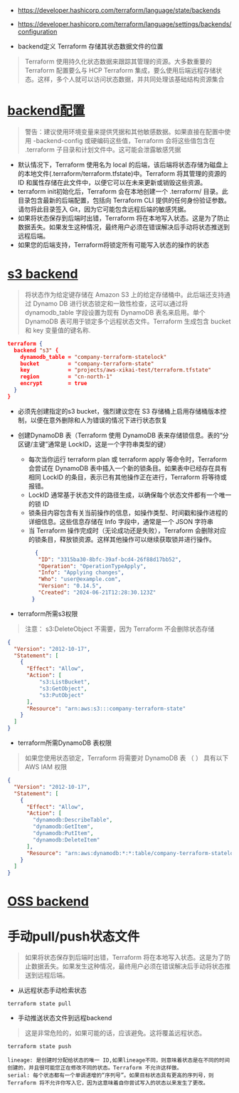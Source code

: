* https://developer.hashicorp.com/terraform/language/state/backends
* https://developer.hashicorp.com/terraform/language/settings/backends/configuration

* backend定义 Terraform 存储其状态数据文件的位置
>Terraform 使用持久化状态数据来跟踪其管理的资源。大多数重要的 Terraform 配置要么与 HCP Terraform 集成，要么使用后端远程存储状态。这样，多个人就可以访问状态数据，并共同处理该基础结构资源集合

# [backend配置](https://developer.hashicorp.com/terraform/language/settings/backends/configuration)
>警告：建议使用环境变量来提供凭据和其他敏感数据。如果直接在配置中使用 -backend-config 或硬编码这些值，Terraform 会将这些值包含在 .terraform 子目录和计划文件中。这可能会泄露敏感凭据
* 默认情况下，Terraform 使用名为 local 的后端，该后端将状态存储为磁盘上的本地文件(.terraform/terraform.tfstate)中。Terraform 将其管理的资源的 ID 和属性存储在此文件中，以便它可以在未来更新或销毁这些资源。 
* terraform init初始化后，Terraform 会在本地创建一个 .terraform/ 目录。此目录包含最新的后端配置，包括向 Terraform CLI 提供的任何身份验证参数。请勿将此目录签入 Git，因为它可能包含远程后端的敏感凭据。
* 如果将状态保存到后端时出错，Terraform 将在本地写入状态。这是为了防止数据丢失。如果发生这种情况，最终用户必须在错误解决后手动将状态推送到远程后端。
* 如果您的后端支持，Terraform将锁定所有可能写入状态的操作的状态

# [s3 backend](https://developer.hashicorp.com/terraform/language/settings/backends/s3)
>将状态作为给定键存储在 Amazon S3 上的给定存储桶中。此后端还支持通过 Dynamo DB 进行状态锁定和一致性检查，这可以通过将 dynamodb_table 字段设置为现有 DynamoDB 表名来启用。单个 DynamoDB 表可用于锁定多个远程状态文件。Terraform 生成包含 bucket 和 key 变量值的键名称.
```json
terraform {
  backend "s3" {
    dynamodb_table = "company-terraform-statelock"
    bucket         = "company-terraform-state"
    key            = "projects/aws-xikai-test/terraform.tfstate"
    region         = "cn-north-1"
    encrypt        = true
  }
}
```
* 必须先创建指定的s3 bucket，强烈建议您在 S3 存储桶上启用存储桶版本控制，以便在意外删除和人为错误的情况下进行状态恢复
* 创建DynamoDB 表（Terraform 使用 DynamoDB 表来存储锁信息。表的“分区键/主键”通常是 LockID，这是一个字符串类型的键）
  - 每次当你运行 terraform plan 或 terraform apply 等命令时，Terraform 会尝试在 DynamoDB 表中插入一个新的锁条目。如果表中已经存在具有相同 LockID 的条目，表示已有其他操作正在进行，Terraform 将等待或报错。
  - LockID 通常基于状态文件的路径生成，以确保每个状态文件都有一个唯一的锁 ID
  - 锁条目内容包含有关当前操作的信息，如操作类型、时间戳和操作进程的详细信息。这些信息存储在 Info 字段中，通常是一个 JSON 字符串
  - 当 Terraform 操作完成时（无论成功还是失败），Terraform 会删除对应的锁条目，释放锁资源。这样其他操作可以继续获取锁并进行操作。
    ```json
      {
       "ID": "3315ba30-8bfc-39af-bcd4-26f88d17bb52",
       "Operation": "OperationTypeApply",
       "Info": "Applying changes",
       "Who": "user@example.com",
       "Version": "0.14.5",
       "Created": "2024-06-21T12:28:30.123Z"
     }
    ```

* terraform所需s3权限
>注意： s3:DeleteObject 不需要，因为 Terraform 不会删除状态存储
```json
{
  "Version": "2012-10-17",
  "Statement": [
    {
      "Effect": "Allow",
      "Action": [
          "s3:ListBucket",
          "s3:GetObject",
          "s3:PutObject"
      ],
      "Resource": "arn:aws:s3:::company-terraform-state"
    }
  ]
}
```
* terraform所需DynamoDB 表权限
>如果您使用状态锁定，Terraform 将需要对 DynamoDB 表 （ ） 具有以下 AWS IAM 权限
```json
{
  "Version": "2012-10-17",
  "Statement": [
    {
      "Effect": "Allow",
      "Action": [
        "dynamodb:DescribeTable",
        "dynamodb:GetItem",
        "dynamodb:PutItem",
        "dynamodb:DeleteItem"
      ],
      "Resource": "arn:aws:dynamodb:*:*:table/company-terraform-statelock"
    }
  ]
}

```

# [OSS backend](https://developer.hashicorp.com/terraform/language/settings/backends/oss)

# 手动pull/push状态文件
>如果将状态保存到后端时出错，Terraform 将在本地写入状态。这是为了防止数据丢失。如果发生这种情况，最终用户必须在错误解决后手动将状态推送到远程后端。
* 从远程状态手动检索状态
```
terraform state pull 
```
* 手动推送状态文件到远程backend
>这是非常危险的，如果可能的话，应该避免。这将覆盖远程状态。
```
terraform state push
```
```
lineage: 是创建时分配给状态的唯一 ID,如果lineage不同，则意味着状态是在不同的时间创建的，并且很可能您正在修改不同的状态。Terraform 不允许这样做。
serial: 每个状态都有一个单调递增的“序列号”。如果目标状态具有更高的序列号，则 Terraform 将不允许你写入它，因为这意味着自你尝试写入的状态以来发生了更改。
```